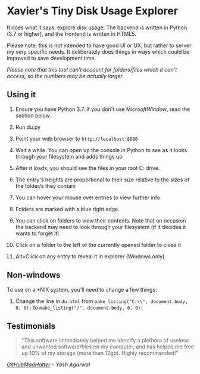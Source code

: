 # Xavier's Tiny Disk Usage Explorer

It does what it says: explore disk usage. The backend is written in Python (3.7 or higher), and the frontend is written in HTML5.

Please note: this is not intended to have good UI or UX, but rather to server my very specific needs. It deliberately does things in ways which could be improved to save development time.

_Please note that this tool can't account for folders/files which it can't access, so the numbers may be actually larger_

## Using it

 1. Ensure you have Python 3.7. If you don't use Micro$oft Window$, read the section below.

 2. Run du.py

 3. Point your web browser to `http://localhost:8080`

 4. Wait a while. You can open up the console in Python to see as it looks through your filesystem and adds things up

 5. After it loads, you should see the files in your root C: drive.

 6. The entry's heights are proportional to their size relative to the sizes of the folder/s they contain

 7. You can hover your mouse over entries to view further info

 8. Folders are marked with a blue right edge.

 9. You can click on folders to view their contents. Note that on occasion the backend may need to look through your filesystem (if it decides it wants to forget it)

 10. Click on a folder to the left of the currently opened folder to close it

 11. Alt+Click on any entry to reveal it in explorer (Windows only)

## Non-windows

To use on a *NIX system, you'll need to change a few things:

 1. Change the line in `du.html` from `make_listing("C:\\", document.body, 0, 0);` to `make_listing("/", document.body, 0, 0);`

## Testimonials

> "This software immediately helped me identify a plethora of useless and unwanted software/files on my computer, and has helped me free up 10% of my storage (more than 12gb). Highly recommended!"

_[GitHubMadHatter](https://github.com/GitHubMadHatter) - Yash Agarwal_
